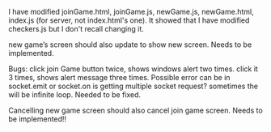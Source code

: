 I have modified joinGame.html, joinGame.js, newGame.js, newGame.html, index.js (for server, not index.html's one).
It showed that I have modified checkers.js but I don't recall changing it.


new game’s screen should also update to show new screen. Needs to be implemented.

Bugs:
click join Game button twice, shows windows alert two times. 
click it 3 times, shows alert message three times. Possible error can
	be in socket.emit or socket.on is getting multiple socket request?
sometimes the will be infinite loop. Needed to be fixed.

Cancelling new game screen should also cancel join game screen. Needs to be implemented!!

